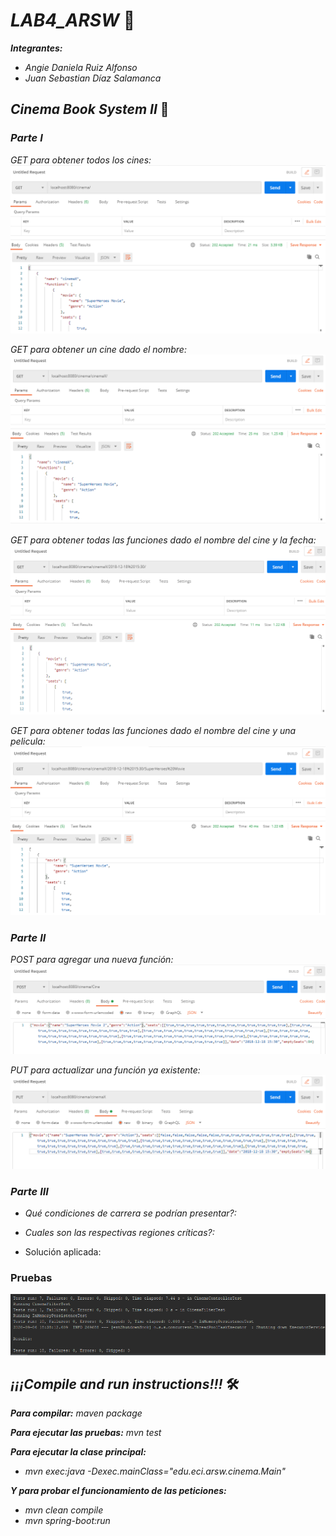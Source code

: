 # _LAB4_ARSW_ 🚀
**_Integrantes:_**


* _Angie Daniela Ruiz Alfonso_
* _Juan Sebastian Díaz Salamanca_ 
## _Cinema Book System II_ 🎥
### _Parte I_
_GET para obtener todos los cines:_
![alt text](https://raw.githubusercontent.com/angiedanielar/LAB4_ARSW/master/img/1.png)


_GET para obtener un cine dado el nombre:_
![alt text](https://raw.githubusercontent.com/angiedanielar/LAB4_ARSW/master/img/2.png)


_GET para obtener todas las funciones dado el nombre del cine y la fecha:_
![alt text](https://raw.githubusercontent.com/angiedanielar/LAB4_ARSW/master/img/3.png)


_GET  para obtener todas las funciones dado el nombre del cine y una pelicula:_
![alt text](https://raw.githubusercontent.com/angiedanielar/LAB4_ARSW/master/img/4.png)
### _Parte II_
_POST para agregar una nueva función:_
![alt text](https://raw.githubusercontent.com/angiedanielar/LAB4_ARSW/master/img/5.png)


_PUT para actualizar una función ya existente:_
![alt text](https://raw.githubusercontent.com/angiedanielar/LAB4_ARSW/master/img/6.png)
### _Parte III_
  * _Qué condiciones de carrera se podrían presentar?:_
  
  
  * _Cuales son las respectivas regiones críticas?:_
  
  
  * Solución aplicada:
  
### Pruebas  
![alt text](https://raw.githubusercontent.com/angiedanielar/LAB4_ARSW/master/img/7.png)
## _¡¡¡Compile and run instructions!!!_ 🛠️
**_Para compilar:_**
_maven package_


**_Para ejecutar las pruebas:_**
_mvn test_


**_Para ejecutar la clase principal:_** 
 * _mvn exec:java -Dexec.mainClass="edu.eci.arsw.cinema.Main"_


**_Y para probar el funcionamiento de las peticiones:_**
 * _mvn clean compile_
 * _mvn spring-boot:run_

